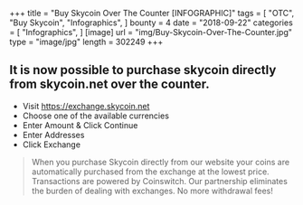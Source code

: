 +++
title = "Buy Skycoin Over The Counter [INFOGRAPHIC]"
tags = [
    "OTC",
    "Buy Skycoin",
    "Infographics",
]
bounty = 4
date = "2018-09-22"
categories = [
    "Infographics",
]
[image]
    url = "img/Buy-Skycoin-Over-The-Counter.jpg"
    type = "image/jpg"
    length = 302249
+++

## It is now possible to purchase skycoin directly from skycoin.net over the counter.

* Visit https://exchange.skycoin.net
* Choose one of the available currencies
* Enter Amount & Click Continue
* Enter Addresses
* Click Exchange

> When you purchase Skycoin directly from our website your coins are automatically purchased from the exchange at the lowest price. Transactions are powered by Coinswitch. Our partnership eliminates the burden of dealing with exchanges. No more withdrawal fees!
